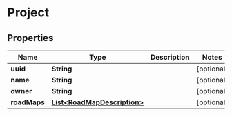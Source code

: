 

# Project


## Properties

Name | Type | Description | Notes
------------ | ------------- | ------------- | -------------
**uuid** | **String** |  |  [optional]
**name** | **String** |  |  [optional]
**owner** | **String** |  |  [optional]
**roadMaps** | [**List&lt;RoadMapDescription&gt;**](RoadMapDescription.md) |  |  [optional]



